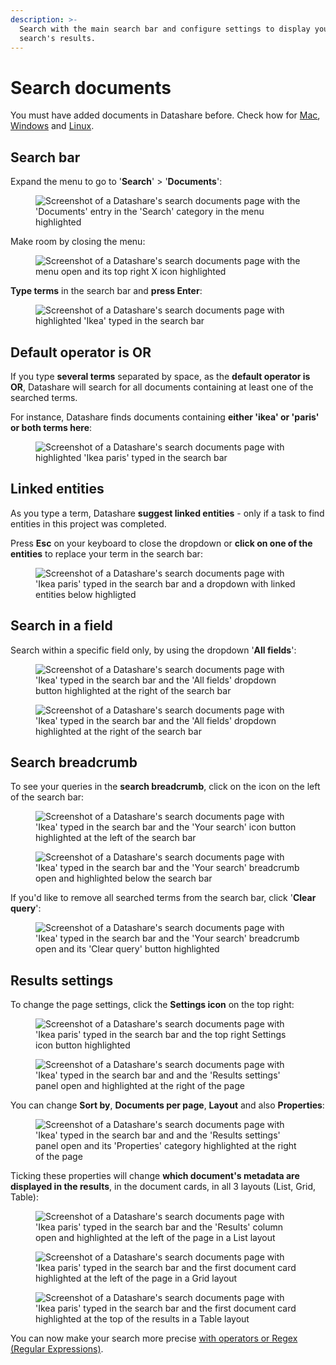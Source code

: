```yaml
---
description: >-
  Search with the main search bar and configure settings to display your
  search's results.
---
```


# Search documents

You must have added documents in Datashare before. Check how for [Mac](../local-mode/install-datashare-on-mac/add-documents-to-datashare-on-mac.md), [Windows](../local-mode/install-datashare-on-windows/add-documents-to-datashare-on-windows.md) and [Linux](../local-mode/install-datashare-on-linux/add-documents-to-datashare-on-linux.md).

## Search bar

Expand the menu to go to '**Search**' > '**Documents**':

<figure><img src="../.gitbook/assets/Screenshot 2025-06-07 at 07.18.13.png" alt="Screenshot of a Datashare&#x27;s search documents page with the &#x27;Documents&#x27; entry in the &#x27;Search&#x27; category in the menu highlighted"><figcaption></figcaption></figure>

Make room by closing the menu:

<figure><img src="../.gitbook/assets/Screenshot 2025-06-07 at 07.21.04.png" alt="Screenshot of a Datashare&#x27;s search documents page with the menu open and its top right X icon highlighted"><figcaption></figcaption></figure>

**Type terms** in the search bar and **press Enter**:

<figure><img src="../.gitbook/assets/Screenshot 2025-06-07 at 07.23.54.png" alt="Screenshot of a Datashare&#x27;s search documents page with highlighted &#x27;Ikea&#x27; typed in the search bar "><figcaption></figcaption></figure>

## Default operator is OR

If you type **several terms** separated by space, as the **default operator is OR**, Datashare will search for all documents containing at least one of the searched terms.&#x20;

For instance, Datashare finds documents containing **either 'ikea' or 'paris' or both terms here**:

<figure><img src="../.gitbook/assets/Screenshot 2025-06-07 at 07.26.51.png" alt="Screenshot of a Datashare&#x27;s search documents page with highlighted &#x27;Ikea paris&#x27; typed in the search bar "><figcaption></figcaption></figure>

## Linked entities

As you type a term, Datashare **suggest linked entities** - only if a task to find entities in this project was completed.&#x20;

Press **Esc** on your keyboard to close the dropdown or **click on one of the entities** to replace your term in the search bar:

<figure><img src="../.gitbook/assets/Screenshot 2025-06-07 at 07.35.23.png" alt="Screenshot of a Datashare&#x27;s search documents page with &#x27;Ikea paris&#x27; typed in the search bar and a dropdown with linked entities below highligted "><figcaption></figcaption></figure>

## Search in a field

Search within a specific field only, by using the dropdown '**All fields**':

<figure><img src="../.gitbook/assets/Screenshot 2025-06-07 at 07.43.06.png" alt="Screenshot of a Datashare&#x27;s search documents page with &#x27;Ikea&#x27; typed in the search bar and the &#x27;All fields&#x27; dropdown button highlighted at the right of the search bar"><figcaption></figcaption></figure>

<figure><img src="../.gitbook/assets/Screenshot 2025-06-07 at 07.43.39.png" alt="Screenshot of a Datashare&#x27;s search documents page with &#x27;Ikea&#x27; typed in the search bar and the &#x27;All fields&#x27; dropdown highlighted at the right of the search bar"><figcaption></figcaption></figure>

## Search breadcrumb

To see your queries in the **search breadcrumb**, click on the icon on the left of the search bar:

<figure><img src="../.gitbook/assets/Screenshot 2025-06-07 at 07.40.14.png" alt="Screenshot of a Datashare&#x27;s search documents page with &#x27;Ikea&#x27; typed in the search bar and the &#x27;Your search&#x27; icon button highlighted at the left of the search bar"><figcaption></figcaption></figure>

<figure><img src="../.gitbook/assets/Screenshot 2025-06-07 at 07.44.52.png" alt="Screenshot of a Datashare&#x27;s search documents page with &#x27;Ikea&#x27; typed in the search bar and the &#x27;Your search&#x27; breadcrumb open and highlighted below the search bar"><figcaption></figcaption></figure>

If you'd like to remove all searched terms from the search bar, click '**Clear query**':

<figure><img src="../.gitbook/assets/Screenshot 2025-06-07 at 07.46.32.png" alt="Screenshot of a Datashare&#x27;s search documents page with &#x27;Ikea&#x27; typed in the search bar and the &#x27;Your search&#x27; breadcrumb open and its &#x27;Clear query&#x27; button highlighted"><figcaption></figcaption></figure>

## Results settings

To change the page settings, click the **Settings icon** on the top right:

<figure><img src="../.gitbook/assets/Screenshot 2025-06-07 at 07.51.56.png" alt="Screenshot of a Datashare&#x27;s search documents page with &#x27;Ikea paris&#x27; typed in the search bar and the top right Settings icon button highlighted"><figcaption></figcaption></figure>

<figure><img src="../.gitbook/assets/Screenshot 2025-06-07 at 07.51.25.png" alt="Screenshot of a Datashare&#x27;s search documents page with &#x27;Ikea&#x27; typed in the search bar and and the &#x27;Results settings&#x27; panel open and highlighted at the right of the page"><figcaption></figcaption></figure>

You can change **Sort by**, **Documents per page**, **Layout** and also **Properties**:

<figure><img src="../.gitbook/assets/Screenshot 2025-06-07 at 07.54.47.png" alt="Screenshot of a Datashare&#x27;s search documents page with &#x27;Ikea&#x27; typed in the search bar and and the &#x27;Results settings&#x27; panel open and its &#x27;Properties&#x27; category highlighted at the right of the page"><figcaption></figcaption></figure>

Ticking these properties will change **which document's metadata are displayed in the results**, in the document cards, in all 3 layouts (List, Grid, Table):

<figure><img src="../.gitbook/assets/Screenshot 2025-06-07 at 07.56.25.png" alt="Screenshot of a Datashare&#x27;s search documents page with &#x27;Ikea paris&#x27; typed in the search bar and the &#x27;Results&#x27; column open and highlighted at the left of the page in a List layout"><figcaption></figcaption></figure>

<figure><img src="../.gitbook/assets/Screenshot 2025-06-07 at 07.58.17.png" alt="Screenshot of a Datashare&#x27;s search documents page with &#x27;Ikea paris&#x27; typed in the search bar and the first document card highlighted at the left of the page in a Grid layout"><figcaption></figcaption></figure>

<figure><img src="../.gitbook/assets/Screenshot 2025-06-07 at 07.58.48.png" alt="Screenshot of a Datashare&#x27;s search documents page with &#x27;Ikea paris&#x27; typed in the search bar and the first document card highlighted at the top of the results in a Table layout"><figcaption></figcaption></figure>

You can now make your search more precise [with operators or Regex (Regular Expressions)](search-with-operators.md).
